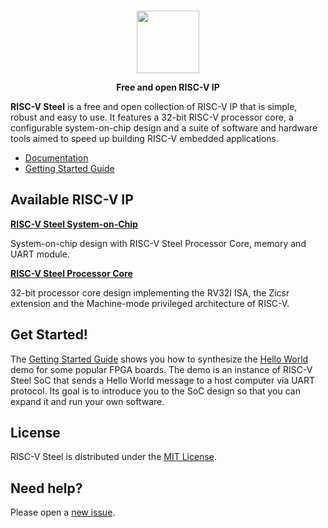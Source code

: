 </br>
<p align="center"><img src="https://github.com/riscv-steel/riscv-steel/assets/133501827/f817e8e4-5856-42df-9b8d-31bb9bf4d727" width="100"/></p>
<p align="center"><strong>Free and open RISC-V IP</strong></p>

**RISC-V Steel** is a free and open collection of RISC-V IP that is simple, robust and easy to use. It features a 32-bit RISC-V processor core, a configurable system-on-chip design and a suite of software and hardware tools aimed to speed up building RISC-V embedded applications.

- [Documentation](https://riscv-steel.github.io/riscv-steel/)
- [Getting Started Guide](https://riscv-steel.github.io/riscv-steel/getting-started/)

## Available RISC-V IP

 [**RISC-V Steel System-on-Chip**](https://riscv-steel.github.io/riscv-steel/soc/)

System-on-chip design with RISC-V Steel Processor Core, memory and UART module.

[**RISC-V Steel Processor Core**](https://riscv-steel.github.io/riscv-steel/core/)

32-bit processor core design implementing the RV32I ISA, the Zicsr extension and the Machine-mode privileged architecture of RISC-V.

## Get Started!

The [Getting Started Guide](https://riscv-steel.github.io/riscv-steel/getting-started/) shows you how to synthesize the [Hello World](https://github.com/riscv-steel/riscv-steel/tree/main/hello-world) demo for some popular FPGA boards. The demo is an instance of RISC-V Steel SoC that sends a Hello World message to a host computer via UART protocol. Its goal is to introduce you to the SoC design so that you can expand it and run your own software.

## License

RISC-V Steel is distributed under the [MIT License](LICENSE.md).

## Need help?

Please open a [new issue](https://github.com/riscv-steel/riscv-steel/issues).

